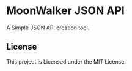 # MoonWalker JSON API

A Simple JSON API creation tool.

## License 
This project is Licensed under the MIT License.
